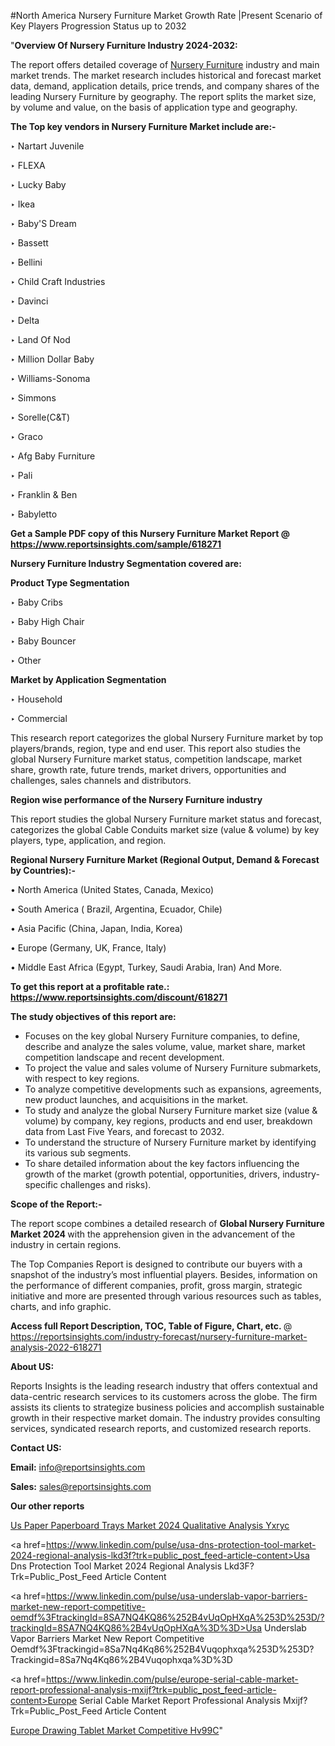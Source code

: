 #North America Nursery Furniture Market Growth Rate |Present Scenario of Key Players Progression Status up to 2032

"<strong>Overview Of Nursery Furniture Industry 2024-2032:</strong>

The report offers detailed coverage of <a href=https://www.reportsinsights.com/sample/618271>Nursery Furniture</a> industry and main market trends. The market research includes historical and forecast market data, demand, application details, price trends, and company shares of the leading Nursery Furniture by geography. The report splits the market size, by volume and value, on the basis of application type and geography.

<strong>The Top key vendors in Nursery Furniture Market include are:- </strong>

‣ Nartart Juvenile

‣ FLEXA

‣ Lucky Baby

‣ Ikea

‣ Baby'S Dream

‣ Bassett

‣ Bellini

‣ Child Craft Industries

‣ Davinci

‣ Delta

‣ Land Of Nod

‣ Million Dollar Baby

‣ Williams-Sonoma

‣ Simmons

‣ Sorelle(C&T)

‣ Graco

‣ Afg Baby Furniture

‣ Pali

‣ Franklin & Ben

‣ Babyletto

<strong>Get a Sample PDF copy of this Nursery Furniture Market Report </strong><strong>@ <a href=https://www.reportsinsights.com/sample/618271 style=color:#0000ff;>https://www.reportsinsights.com/sample/618271</a> </strong>

<strong>Nursery Furniture Industry Segmentation covered are:</strong>

<strong>Product Type Segmentation</strong>

‣ Baby Cribs

‣ Baby High Chair

‣ Baby Bouncer

‣ Other

<strong>Market by Application Segmentation</strong>

‣ Household

‣ Commercial

This research report categorizes the global Nursery Furniture market by top players/brands, region, type and end user. This report also studies the global Nursery Furniture market status, competition landscape, market share, growth rate, future trends, market drivers, opportunities and challenges, sales channels and distributors.

<strong>Region wise performance of the Nursery Furniture industry</strong><strong> </strong>

This report studies the global Nursery Furniture market status and forecast, categorizes the global Cable Conduits market size (value &amp; volume) by key players, type, application, and region. 

<strong>Regional Nursery Furniture Market (Regional Output, Demand &amp; Forecast by Countries):-</strong>

• North America (United States, Canada, Mexico)

• South America ( Brazil, Argentina, Ecuador, Chile)

• Asia Pacific (China, Japan, India, Korea)

• Europe (Germany, UK, France, Italy)

• Middle East Africa (Egypt, Turkey, Saudi Arabia, Iran) And More.

<strong>To get this report at a profitable rate.: <a href=https://www.reportsinsights.com/discount/618271 style=color:#0000ff;>https://www.reportsinsights.com/discount/618271</a></strong>

<strong>The study objectives of this report are:</strong>
<ul>
  <li>Focuses on the key global Nursery Furniture companies, to define, describe and analyze the sales volume, value, market share, market competition landscape and recent development.</li>
  <li>To project the value and sales volume of Nursery Furniture submarkets, with respect to key regions.</li>
  <li>To analyze competitive developments such as expansions, agreements, new product launches, and acquisitions in the market.</li>
  <li>To study and analyze the global Nursery Furniture market size (value &amp; volume) by company, key regions, products and end user, breakdown data from Last Five Years, and forecast to 2032.</li>
  <li>To understand the structure of Nursery Furniture market by identifying its various sub segments.</li>
  <li>To share detailed information about the key factors influencing the growth of the market (growth potential, opportunities, drivers, industry-specific challenges and risks).</li>
</ul>
<strong>Scope of the Report:-</strong><strong> </strong>

The report scope combines a detailed research of <strong>Global Nursery Furniture Market 2024 </strong>with the apprehension given in the advancement of the industry in certain regions.

The Top Companies Report is designed to contribute our buyers with a snapshot of the industry’s most influential players. Besides, information on the performance of different companies, profit, gross margin, strategic initiative and more are presented through various resources such as tables, charts, and info graphic.

<strong>Access full Report Description, TOC, Table of Figure, Chart, etc. </strong>@   <a href=https://reportsinsights.com/industry-forecast/nursery-furniture-market-analysis-2022-618271 style=color:#0000ff;>https://reportsinsights.com/industry-forecast/nursery-furniture-market-analysis-2022-618271</a>

<strong>About US:</strong>

Reports Insights is the leading research industry that offers contextual and data-centric research services to its customers across the globe. The firm assists its clients to strategize business policies and accomplish sustainable growth in their respective market domain. The industry provides consulting services, syndicated research reports, and customized research reports.

<strong>Contact US:</strong>

<p class=""""><b>Email:</b> <a href=mailto:info@reportsinsights.com>info@reportsinsights.com</a></p>
<p class=""""><b>Sales:</b> <a href=mailto:sales@reportsinsights.com>sales@reportsinsights.com</a></p>

<strong>Our other reports</strong>

<a href=https://www.linkedin.com/pulse/us-paper-paperboard-trays-market-2024-qualitative-analysis-yxryc/>Us Paper Paperboard Trays Market 2024 Qualitative Analysis Yxryc</a>

<a href=https://www.linkedin.com/pulse/usa-dns-protection-tool-market-2024-regional-analysis-lkd3f?trk=public_post_feed-article-content>Usa Dns Protection Tool Market 2024 Regional Analysis Lkd3F?Trk=Public_Post_Feed Article Content</a>

<a href=https://www.linkedin.com/pulse/usa-underslab-vapor-barriers-market-new-report-competitive-oemdf%3FtrackingId=8SA7NQ4KQ86%252B4vUqOpHXqA%253D%253D/?trackingId=8SA7NQ4KQ86%2B4vUqOpHXqA%3D%3D>Usa Underslab Vapor Barriers Market New Report Competitive Oemdf%3Ftrackingid=8Sa7Nq4Kq86%252B4Vuqophxqa%253D%253D?Trackingid=8Sa7Nq4Kq86%2B4Vuqophxqa%3D%3D</a>

<a href=https://www.linkedin.com/pulse/europe-serial-cable-market-report-professional-analysis-mxijf?trk=public_post_feed-article-content>Europe Serial Cable Market Report Professional Analysis Mxijf?Trk=Public_Post_Feed Article Content</a>

<a href=https://www.linkedin.com/pulse/europe-drawing-tablet-market-competitive-hv99c/>Europe Drawing Tablet Market Competitive Hv99C</a>"
